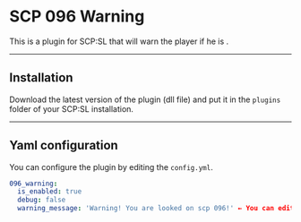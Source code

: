 # SCP 096 Warning
This is a plugin for SCP:SL that will warn the player if he is .

***
## Installation
Download the latest version of the plugin (dll file) and put it in the `plugins` folder of your SCP:SL installation.

***
## Yaml configuration
You can configure the plugin by editing the `config.yml`.
```yaml
096_warning:
  is_enabled: true
  debug: false
  warning_message: 'Warning! You are looked on scp 096!' ← You can edit this message.
```
